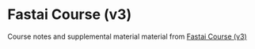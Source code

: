 # Fastai Course (v3)

Course notes and supplemental material material from [Fastai Course (v3)][0]

[0]:https://course.fast.ai/
